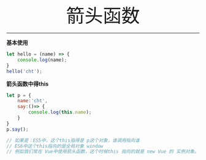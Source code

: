<div align='center' ><font size='70'>箭头函数</font></div>

-----

**基本使用**

```js
let hello = (name) => {
    console.log(name);
}
hello('cht');
```

**箭头函数中得this**

```js
let p = {
    name:'cht',
    say:()=> {
        console.log(this.name);
    }
}
p.say();

// 如果是：ES5中，这个this指得是 p这个对象，谁调用指向谁
// ES6中这个this指向的是全局对象 window
// 例如我们常在 Vue中使用箭头函数，这个时候this 指向的就是 new Vue 的 实例对象。

```
